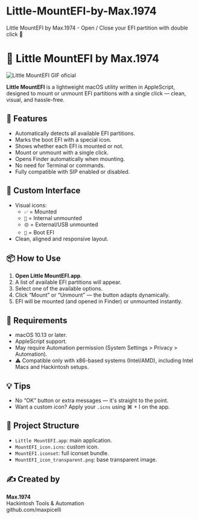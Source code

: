 # Little-MountEFI-by-Max.1974
Little MountEFI by Max.1974 - Open / Close your EFI partition with double click 🔧

# 🥾 Little MountEFI by Max.1974

![Little MountEFI GIF oficial](https://github.com/user-attachments/assets/a53a2843-cd10-4616-ba42-27da80b8f062)


**Little MountEFI** is a lightweight macOS utility written in AppleScript, designed to mount or unmount EFI partitions with a single click — clean, visual, and hassle-free.

## 🔧 Features

- Automatically detects all available EFI partitions.
- Marks the boot EFI with a special icon.
- Shows whether each EFI is mounted or not.
- Mount or unmount with a single click.
- Opens Finder automatically when mounting.
- No need for Terminal or commands.
- Fully compatible with SIP enabled or disabled.

## 🎨 Custom Interface

- Visual icons:
  - `✅` = Mounted
  - `🔘` = Internal unmounted
  - `🟡` = External/USB unmounted
  - `🔹` = Boot EFI
- Clean, aligned and responsive layout.

## 📦 How to Use

1. **Open Little MountEFI.app**.
2. A list of available EFI partitions will appear.
3. Select one of the available options.
4. Click “Mount” or “Unmount” — the button adapts dynamically.
5. EFI will be mounted (and opened in Finder) or unmounted instantly.

## 🧪 Requirements

- macOS 10.13 or later.
- AppleScript support.
- May require Automation permission (System Settings > Privacy > Automation).
- ⚠️ Compatible only with x86-based systems (Intel/AMD), including Intel Macs and Hackintosh setups.


## 💡 Tips

- No “OK” button or extra messages — it's straight to the point.
- Want a custom icon? Apply your `.icns` using ⌘ + I on the app.

## 📁 Project Structure

- `Little MountEFI.app`: main application.
- `MountEFI_icon.icns`: custom icon.
- `MountEFI.iconset`: full iconset bundle.
- `MountEFI_icon_transparent.png`: base transparent image.

## ✍️ Created by

**Max.1974**  
Hackintosh Tools & Automation  
github.com/maxpicelli  


